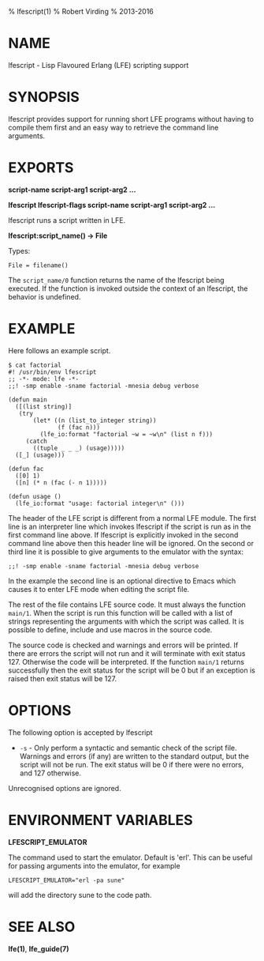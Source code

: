 % lfescript(1)
% Robert Virding
% 2013-2016


# NAME

lfescript - Lisp Flavoured Erlang (LFE) scripting support


# SYNOPSIS

lfescript provides support for running short LFE programs
without having to compile them first and an easy way to
retrieve the command line arguments.


# EXPORTS

**script-name script-arg1 script-arg2 ...**

**lfescript lfescript-flags script-name script-arg1 script-arg2 ...**

lfescript runs a script written in LFE.

**lfescript:script_name() -> File**

Types:

```
File = filename()
```

The ``script_name/0`` function returns the name of the lfescript
being executed. If the function is invoked outside the context
of an lfescript, the behavior is undefined.


# EXAMPLE

Here follows an example script.

```
$ cat factorial
#! /usr/bin/env lfescript
;; -*- mode: lfe -*-
;;! -smp enable -sname factorial -mnesia debug verbose

(defun main
  ([(list string)]
   (try
       (let* ((n (list_to_integer string))
              (f (fac n)))
         (lfe_io:format "factorial ~w = ~w\n" (list n f)))
     (catch
       ((tuple _ _ _) (usage)))))
  ([_] (usage)))

(defun fac
  ([0] 1)
  ([n] (* n (fac (- n 1)))))

(defun usage ()
  (lfe_io:format "usage: factorial integer\n" ()))
```

The header of the LFE script is different from a normal LFE
module. The first line is an interpreter line which invokes
lfescript if the script is run as in the first command line
above. If lfescript is explicitly invoked in the second
command line above then this header line will be ignored. On
the second or third line it is possible to give arguments to
the emulator with the syntax:

```
;;! -smp enable -sname factorial -mnesia debug verbose
```

In the example the second line is an optional directive to
Emacs which causes it to enter LFE mode when editing the
script file.

The rest of the file contains LFE source code. It must always
the function ``main/1``. When the script is run this function will
be called with a list of strings representing the arguments
with which the script was called. It is possible to define,
include and use macros in the source code.

The source code is checked and warnings and errors will be
printed. If there are errors the script will not run and it
will terminate with exit status 127. Otherwise the code will
be interpreted. If the function ``main/1`` returns successfully
then the exit status for the script will be 0 but if an
exception is raised then exit status will be 127.


# OPTIONS

The following option is accepted by lfescript

* ``-s`` - Only perform a syntactic and semantic check of the script
  file. Warnings and errors (if any) are written to the
  standard output, but the script will not be run. The exit
  status will be 0 if there were no errors, and 127
  otherwise.

Unrecognised options are ignored.


# ENVIRONMENT VARIABLES

**LFESCRIPT_EMULATOR**

The command used to start the emulator. Default is
'erl'. This can be useful for passing arguments into the
emulator, for example

```
LFESCRIPT_EMULATOR="erl -pa sune"
```

will add the directory sune to the code path.


# SEE ALSO

**lfe(1)**, **lfe_guide(7)**
